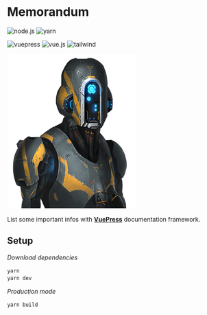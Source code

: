 # Memorandum

![node.js](https://img.shields.io/static/v1?label=Node.js&message=v12.15&color=339933&style=flat-square&logo=node.js&logoColor=white)
![yarn](https://img.shields.io/static/v1?label=Yarn&message=v1.22&color=2C8EBB&style=flat-square&logo=yarn&logoColor=white)

![vuepress](https://img.shields.io/static/v1?label=Vuepress&message=v1.5&color=4fc08d&style=flat-square&logo=vue.js&logoColor=white)
![vue.js](https://img.shields.io/static/v1?label=Vue.js&message=v2.6&color=4fc08d&style=flat-square&logo=vue.js&logoColor=white)
![tailwind](https://img.shields.io/static/v1?label=Tailwind%20CSS&message=v1.4&color=38B2AC&style=flat-square&logo=tailwind-css&logoColor=white)

![memorandum](docs/.vuepress/public/images/memo.png)

List some important infos with [**VuePress**](https://vuepress.vuejs.org/) documentation framework.

## **Setup**

_Download dependencies_

```bash
yarn
yarn dev
```

_Production mode_

```bash
yarn build
```
